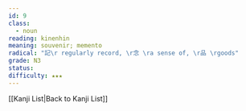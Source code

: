 ```yaml
---
id: 9
class:
  - noun
reading: kinenhin
meaning: souvenir; memento
radical: "記\r regularly record, \r念 \ra sense of, \r品 \rgoods"
grade: N3
status:
difficulty: ★★★
---
```

[[Kanji List|Back to Kanji List]]